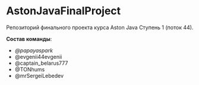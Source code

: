 # AstonJavaFinalProject

Репозиторий финального проекта курса Aston Java Ступень 1 (поток 44).

**Состав команды**:
- *@papayaspark*
- @evgenii44evgenii
- @captain_belarus777
- @TONhums
- @mrSergeiLebedev
